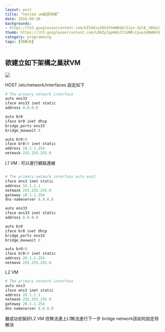 ```yaml
---
layout: post
title: “nested vm疑惑待解”
date: 2016-09-20
backgrounds:
- https://lh3.googleusercontent.com/KI59dzyXDS3hSmW0dplI2yn-3plB_zBhGzXwRixBF3lB3l5qASo4tN4TLyE_3VQ5JVWLoeUipSNOdOyLS8CTuA4Ln4Lbctw5A-rAZV1V1IsWImCDosXd9nDYwq2PoKx1meBuw6xkrp8=w2400
thumb: https://lh3.googleusercontent.com/L09Zy7ppHkbJY1UNRiCpvpzH8W6k5EU6ysr7p28kwHCwvJnwDOl6AJuuj5KDKVENTTVZHMR5JSbkY62yVzWqGSRCTjHEatiBvvoLltn19Idy-VKCo2IPb9ulh4OVHgvwcR9q-csDCg=w2400
category: programming
tags: [待解決]
---
```


## 欲建立如下架構之巢狀VM
![][image-1]

HOST /etc/network/interfaces 設定如下

``` python
# The primary network interface 
auto ens33
iface ens33 inet static
address 0.0.0.0

auto br0
iface br0 inet dhcp 
bridge_ports ens33 
bridge_maxwait 0

auto br0:0
iface br0:0 inet static 
address 10.1.1.254 
netmask 255.255.255.0
```

L1 VM  : 可以進行網路連線

``` python

# The primary network interface auto ens3
iface ens3 inet static
address 10.1.1.1
netmask 255.255.255.0 
gateway 10.1.1.254 
dns-nameserver 8.8.8.8

auto ens33
iface ens33 inet static
address 0.0.0.0

auto br0
iface br0 inet dhcp 
bridge_ports ens33 
bridge_maxwait 0

auto br0:0
iface br0:0 inet static 
address 20.1.1.254 
netmask 255.255.255.0

```


L2 VM
``` python
# The primary network interface 
auto ens3
iface ens3 inet static
address 20.1.1.1
netmask 255.255.255.0 
gateway 20.1.1.254 
dns-nameserver 8.8.8.8
```

雖成功安裝好L2 VM
但無法連上L1無法進行下一步
bridge network該如何設定待解決




[image-1]:	https://lh3.googleusercontent.com/L09Zy7ppHkbJY1UNRiCpvpzH8W6k5EU6ysr7p28kwHCwvJnwDOl6AJuuj5KDKVENTTVZHMR5JSbkY62yVzWqGSRCTjHEatiBvvoLltn19Idy-VKCo2IPb9ulh4OVHgvwcR9q-csDCg=w2400